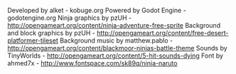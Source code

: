 Developed by alket - kobuge.org
Powered by Godot Engine - godotengine.org
Ninja graphics by pzUH - http://opengameart.org/content/ninja-adventure-free-sprite
Background and block graphics by pzUH - http://opengameart.org/content/free-desert-platformer-tileset
Background music by matthew.pablo - http://opengameart.org/content/blackmoor-ninjas-battle-theme
Sounds by TinyWorlds - http://opengameart.org/content/5-hit-sounds-dying
Font by ahmed7x - http://www.fontspace.com/sk89q/ninja-naruto
